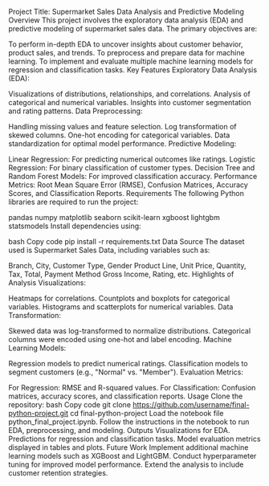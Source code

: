 Project Title: Supermarket Sales Data Analysis and Predictive Modeling
Overview
This project involves the exploratory data analysis (EDA) and predictive modeling of supermarket sales data. The primary objectives are:

To perform in-depth EDA to uncover insights about customer behavior, product sales, and trends.
To preprocess and prepare data for machine learning.
To implement and evaluate multiple machine learning models for regression and classification tasks.
Key Features
Exploratory Data Analysis (EDA):

Visualizations of distributions, relationships, and correlations.
Analysis of categorical and numerical variables.
Insights into customer segmentation and rating patterns.
Data Preprocessing:

Handling missing values and feature selection.
Log transformation of skewed columns.
One-hot encoding for categorical variables.
Data standardization for optimal model performance.
Predictive Modeling:

Linear Regression: For predicting numerical outcomes like ratings.
Logistic Regression: For binary classification of customer types.
Decision Tree and Random Forest Models: For improved classification accuracy.
Performance Metrics: Root Mean Square Error (RMSE), Confusion Matrices, Accuracy Scores, and Classification Reports.
Requirements
The following Python libraries are required to run the project:

pandas
numpy
matplotlib
seaborn
scikit-learn
xgboost
lightgbm
statsmodels
Install dependencies using:

bash
Copy code
pip install -r requirements.txt
Data Source
The dataset used is Supermarket Sales Data, including variables such as:

Branch, City, Customer Type, Gender
Product Line, Unit Price, Quantity, Tax, Total, Payment Method
Gross Income, Rating, etc.
Highlights of Analysis
Visualizations:

Heatmaps for correlations.
Countplots and boxplots for categorical variables.
Histograms and scatterplots for numerical variables.
Data Transformation:

Skewed data was log-transformed to normalize distributions.
Categorical columns were encoded using one-hot and label encoding.
Machine Learning Models:

Regression models to predict numerical ratings.
Classification models to segment customers (e.g., "Normal" vs. "Member").
Evaluation Metrics:

For Regression: RMSE and R-squared values.
For Classification: Confusion matrices, accuracy scores, and classification reports.
Usage
Clone the repository:
bash
Copy code
git clone https://github.com/username/final-python-project.git
cd final-python-project
Load the notebook file python_final_project.ipynb.
Follow the instructions in the notebook to run EDA, preprocessing, and modeling.
Outputs
Visualizations for EDA.
Predictions for regression and classification tasks.
Model evaluation metrics displayed in tables and plots.
Future Work
Implement additional machine learning models such as XGBoost and LightGBM.
Conduct hyperparameter tuning for improved model performance.
Extend the analysis to include customer retention strategies.
